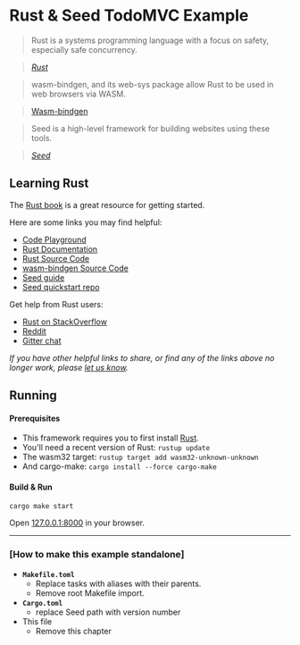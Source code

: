 # Rust & Seed TodoMVC Example


> Rust is a systems programming language with a focus on safety, 
especially safe concurrency.

> _[Rust](https://www.rust-lang.org)_

>  wasm-bindgen, and its web-sys package allow Rust to be used in web browsers via WASM.

>  [Wasm-bindgen](https://rustwasm.github.io/wasm-bindgen/)

>  Seed is a high-level framework for building websites using these tools.

> _[Seed](https://github.com/seed-rs/seed)_

## Learning Rust

The [Rust book](https://doc.rust-lang.org/book/index.html) is a great resource for getting started.

Here are some links you may find helpful:

* [Code Playground](https://play.rust-lang.org/)
* [Rust Documentation](https://doc.rust-lang.org/)
* [Rust Source Code](https://github.com/rust-lang/rust)
* [wasm-bindgen Source Code](https://github.com/rustwasm/wasm-bindgen)
* [Seed guide](https://github.com/seed-rs/seed)
* [Seed quickstart repo](https://github.com/seed-rs/seed-quickstart)

Get help from Rust users:

* [Rust on StackOverflow](http://stackoverflow.com/questions/tagged/rust)
* [Reddit](https://www.reddit.com/r/rust/)
* [Gitter chat](https://gitter.im/rust-lang/rust)

_If you have other helpful links to share, or find any of the links above no longer work, please [let us know](https://github.com/tastejs/todomvc/issues)._


## Running

#### Prerequisites

- This framework requires you to first install [Rust](https://www.rust-lang.org/tools/install).
- You'll need a recent version of Rust: `rustup update`
- The wasm32 target: `rustup target add wasm32-unknown-unknown`
- And cargo-make: `cargo install --force cargo-make`


#### Build & Run
```bash
cargo make start
```
    
Open [127.0.0.1:8000](http://127.0.0.1:8000) in your browser.

---

### [How to make this example standalone]
- **`Makefile.toml`** 
    - Replace tasks with aliases with their parents.
    - Remove root Makefile import.
- **`Cargo.toml`**
    - replace Seed path with version number
- This file
    - Remove this chapter
